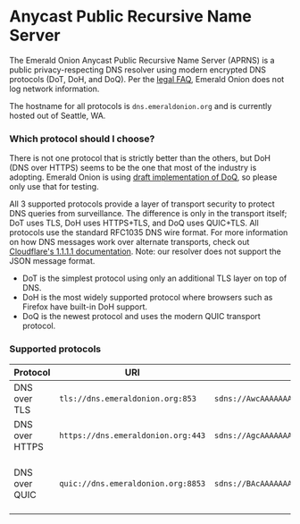 # Anycast Public Recursive Name Server

The Emerald Onion Anycast Public Recursive Name Server (APRNS) is a public privacy-respecting DNS resolver using modern encrypted DNS protocols (DoT, DoH, and DoQ). Per the [legal FAQ](https://emeraldonion.org/faq/), Emerald Onion does not log network information.

The hostname for all protocols is `dns.emeraldonion.org` and is currently hosted out of Seattle, WA.

### Which protocol should I choose?

There is not one protocol that is strictly better than the others, but DoH (DNS over HTTPS) seems to be the one that most of the industry is adopting. Emerald Onion is using [draft implementation of DoQ](https://github.com/AdguardTeam/dnsproxy/pull/128), so please only use that for testing.

All 3 supported protocols provide a layer of transport security to protect DNS queries from surveillance. The difference is only in the transport itself; DoT uses TLS, DoH uses HTTPS+TLS, and DoQ uses QUIC+TLS. All protocols use the standard RFC1035 DNS wire format. For more information on how DNS messages work over alternate transports, check out [Cloudflare's 1.1.1.1 documentation](https://developers.cloudflare.com/1.1.1.1/dns-over-https/wireformat). Note: our resolver does not support the JSON message format.

- DoT is the simplest protocol using only an additional TLS layer on top of DNS.
- DoH is the most widely supported protocol where browsers such as Firefox have built-in DoH support.
- DoQ is the newest protocol and uses the modern QUIC transport protocol.


### Supported protocols

| Protocol       | URI                                | DNS Stamp                                                           | Spec                                                                                       |
|----------------|------------------------------------|---------------------------------------------------------------------|--------------------------------------------------------------------------------------------|
| DNS over TLS   | `tls://dns.emeraldonion.org:853`   | `sdns://AwcAAAAAAAAAAAAUZG5zLmVtZXJhbGRvbmlvbi5vcmc`                | [RFC 7858](https://tools.ietf.org/html/rfc7858)                                            |
| DNS over HTTPS | `https://dns.emeraldonion.org:443` | `sdns://AgcAAAAAAAAAAAAUZG5zLmVtZXJhbGRvbmlvbi5vcmcKL2Rucy1xdWVyeQ` | [RFC 8484](https://tools.ietf.org/html/rfc8484)                                            |
| DNS over QUIC  | `quic://dns.emeraldonion.org:8853` | `sdns://BAcAAAAAAAAAAAAUZG5zLmVtZXJhbGRvbmlvbi5vcmc`                | [draft-ietf-dprive-dnsoquic-02](https://tools.ietf.org/html/draft-ietf-dprive-dnsoquic-02) |
